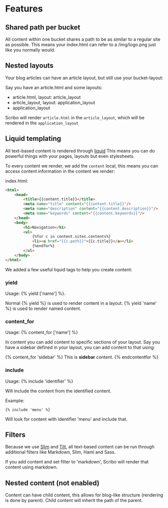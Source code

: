 # Features
## Shared path per bucket
All content within one bucket shares a path to be as similar to a regular site as possible.
This means your index.html can refer to a /img/logo.png just like you normally would.

## Nested layouts
Your blog articles can have an article layout, but still use your bucket-layout:

Say you have an article.html and some layouts:

- article.html, layout: article_layout
- article_layout, layout: application_layout
- application_layout

Scribo will render `article.html` in the `article_layout`, which will be rendered in the `application_layout`

## Liquid templating
All text-based content is rendered through [liquid](http://liquidmarkup.org)
This means you can do powerful things with your pages, layouts but even stylesheets.

To every content we render, we add the `content` local, this means you can access content information in the content we render:

index.html:

```html
<html>
    <head>
        <title>{{content.title}}</title>
        <meta name="title" content="{{content.title}}"/>
        <meta name="description" content="{{content.description}}"/>
        <meta name="keywords" content="{{content.keywords}}"/>
    </head>
    <body>
        <h1>Navigation</h1>
        <ul>
            {%for c in content.sites.contents%}
            <li><a href="{{c.path}}">{{c.title}}</a></li>
            {%endfor%}
        </ul>    
    </body>
</html>
```

We added a few useful liquid tags to help you create content:

### yield

Usage: {% yield ['name'] %}.

Normal {% yield %} is used to render content in a layout. {% yield 'name' %} is used to render named content.

### content_for

Usage: {% content_for ['name'] %}

In content you can add content to specific sections of your layout.
Say you have a sidebar defined in your layout, you can add content to that using:

{% content_for 'sidebar' %}
This is <b>sidebar</b> content.
{% endcontentfor %}

### include

Usage: {% include 'identifier' %} 

Will include the content from the identified content.

Example:

```
{% include 'menu' %}
```

Will look for content with identifier 'menu' and include that.


## Filters
Because we use [Slim](http://slim-lang.com) and [Tilt](https://github.com/rtomayko/tilt), all text-based content can be run through additional filters like Markdown, Slim, Haml and Sass. 

If you add content and set filter to 'markdown', Scribo will render that content using markdown.

## Nested content (not enabled)
Content can have child content, this allows for blog-like structure (rendering is done by parent).
Child content will inherit the path of the parent.
